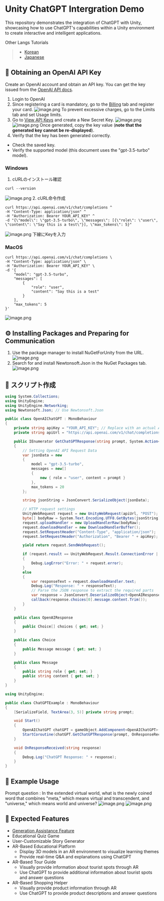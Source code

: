 # Unity ChatGPT Intergration Demo
This repository demonstrates the integration of ChatGPT with Unity, showcasing how to use ChatGPT's capabilities within a Unity environment to create interactive and intelligent applications.

Other Langs Tutorials
> - [Korean](https://sugar0810.tistory.com/89)
> - [Japanese](https://qiita.com/sugar0810/items/1628ffddcf46c1087a44)

## 🔐 Obtaining an OpenAI API Key
Create an OpenAI account and obtain an API key. You can get the key issued from the [OpenAI API docs](https://platform.openai.com/docs/overview).
1. Login to OpenAI
2. Since registering a card is mandatory, go to the [Billing](https://platform.openai.com/settings/organization/billing/overview) tab and register your card.
![image.png](https://qiita-image-store.s3.ap-northeast-1.amazonaws.com/0/3748634/1577ff03-7581-6de5-c11a-748e8637576b.png)
To prevent excessive charges, go to the Limits tab and set Usage limits.
3. Go to [View API Keys](https://platform.openai.com/api-keys) and create a New Secret Key.
![image.png](https://qiita-image-store.s3.ap-northeast-1.amazonaws.com/0/3748634/f7a21351-27ca-d235-cfbe-1d27f426354b.png)
![image.png](https://qiita-image-store.s3.ap-northeast-1.amazonaws.com/0/3748634/8519ead2-2087-0fbd-7274-53b14ab5c1d9.png)
Once generated, copy the key value (**note that the generated key cannot be re-displayed**).
4. Verify that the key has been generated correctly.
- Check the saved key.
- Verify the supported model (this document uses the "gpt-3.5-turbo" model).

### Windows
1. cURLのインストール確認
```
curl --version
```
![image.png](https://qiita-image-store.s3.ap-northeast-1.amazonaws.com/0/3748634/291a329c-0ec1-f813-f4df-1b1cfd3b4434.png)
2. cURL命令作成
```
curl https://api.openai.com/v1/chat/completions ^
-H "Content-Type: application/json" ^
-H "Authorization: Bearer YOUR_API_KEY" ^
-d "{\"model\": \"gpt-3.5-turbo\", \"messages\": [{\"role\": \"user\", \"content\": \"Say this is a test\"}], \"max_tokens\": 5}"
```
![image.png](https://qiita-image-store.s3.ap-northeast-1.amazonaws.com/0/3748634/0be0dc65-6462-1e5b-c5e8-45c141f4d514.png)
下線にKeyを入力

### MacOS
```
curl https://api.openai.com/v1/chat/completions \
-H "Content-Type: application/json" \
-H "Authorization: Bearer YOUR_API_KEY" \
-d '{
    "model": "gpt-3.5-turbo",
    "messages": [
        {
            "role": "user",
            "content": "Say this is a test"
        }
    ],
    "max_tokens": 5
}'
```
![image.png](https://qiita-image-store.s3.ap-northeast-1.amazonaws.com/0/3748634/4a0f0c0a-82d1-a00b-0ce2-a43a67888b09.png)

## ⚙️ Installing Packages and Preparing for Communication
1. Use the package manager to install NuGetForUnity from the URL.
![image.png](https://qiita-image-store.s3.ap-northeast-1.amazonaws.com/0/3748634/edfd3d9c-4c08-12a0-cf1f-b12a9445a6df.png)
2. Search for and install Newtonsoft.Json in the NuGet Packages tab.
![image.png](https://qiita-image-store.s3.ap-northeast-1.amazonaws.com/0/3748634/600e4db1-8b09-61f9-ac63-fc35d1fb0b00.png)

## 📜 スクリプト作成
```csharp
using System.Collections;
using UnityEngine;
using UnityEngine.Networking;
using Newtonsoft.Json; // Use Newtonsoft.Json

public class OpenAIChatGPT : MonoBehaviour
{
    private string apiKey = "YOUR_API_KEY"; // Replace with an actual API key
    private string apiUrl = "https://api.openai.com/v1/chat/completions";

    public IEnumerator GetChatGPTResponse(string prompt, System.Action<string> callback)
    {
        // Setting OpenAI API Request Data
        var jsonData = new
        {
            model = "gpt-3.5-turbo",
            messages = new[]
            {
                new { role = "user", content = prompt }
            },
            max_tokens = 20
        };

        string jsonString = JsonConvert.SerializeObject(jsonData);

        // HTTP request settings
        UnityWebRequest request = new UnityWebRequest(apiUrl, "POST");
        byte[] bodyRaw = System.Text.Encoding.UTF8.GetBytes(jsonString);
        request.uploadHandler = new UploadHandlerRaw(bodyRaw);
        request.downloadHandler = new DownloadHandlerBuffer();
        request.SetRequestHeader("Content-Type", "application/json");
        request.SetRequestHeader("Authorization", "Bearer " + apiKey);

        yield return request.SendWebRequest();

        if (request.result == UnityWebRequest.Result.ConnectionError || request.result == UnityWebRequest.Result.ProtocolError)
        {
            Debug.LogError("Error: " + request.error);
        }
        else
        {
            var responseText = request.downloadHandler.text;
            Debug.Log("Response: " + responseText);
            // Parse the JSON response to extract the required parts
            var response = JsonConvert.DeserializeObject<OpenAIResponse>(responseText);
            callback(response.choices[0].message.content.Trim());
        }
    }

    public class OpenAIResponse
    {
        public Choice[] choices { get; set; }
    }

    public class Choice
    {
        public Message message { get; set; }
    }

    public class Message
    {
        public string role { get; set; }
        public string content { get; set; }
    }
}
```

```csharp
using UnityEngine;

public class ChatGPTExample : MonoBehaviour
{
    [SerializeField, TextArea(3, 5)] private string prompt;

    void Start()
    {
        OpenAIChatGPT chatGPT = gameObject.AddComponent<OpenAIChatGPT>();
        StartCoroutine(chatGPT.GetChatGPTResponse(prompt, OnResponseReceived));
    }

    void OnResponseReceived(string response)
    {
        Debug.Log("ChatGPT Response: " + response);
    }
}
```

## 📗 Example Usage
Prompt question : In the extended virtual world, what is the newly coined word that combines "meta," which means virtual and transcendent, and "universe," which means world and universe?
![image.png](https://qiita-image-store.s3.ap-northeast-1.amazonaws.com/0/3748634/779a3572-98ba-14fb-7276-dc4471bbd38f.png)
![image.png](https://qiita-image-store.s3.ap-northeast-1.amazonaws.com/0/3748634/0efe936f-e950-f697-f289-102f1be70489.png)

## 🤔 Expected Features
- [Generation Assistance Feature](https://youtu.be/-nnBrHG4mg4?si=mAgEykxHpwSM9btB)
- Educational Quiz Game
- User-Customizable Story Generator
- AR-Based Educational Platform
  - Display 3D models in an AR environment to visualize learning themes
  - Provide real-time Q&A and explanations using ChatGPT
- AR-Based Tour Guide
  - Visually provide information about tourist spots through AR
  - Use ChatGPT to provide additional information about tourist spots and answer questions
- AR-Based Shopping Helper
  - Visually provide product information through AR
  - Use ChatGPT to provide product descriptions and answer questions
